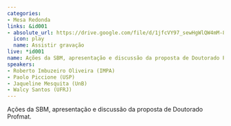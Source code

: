 ```yaml
---
categories:
- Mesa Redonda
links: &id001
- absolute_url: https://drive.google.com/file/d/1jfcVY97_sewHgWlQW4mM-83qhTLKtDMc/view?usp=sharing
  icon: play
  name: Assistir gravação
live: *id001
name: Ações da SBM, apresentação e discussão da proposta de Doutorado Profmat
speakers:
- Roberto Imbuzeiro Oliveira (IMPA)
- Paolo Piccione (USP)
- Jaqueline Mesquita (UnB)
- Walcy Santos (UFRJ)
---
```


Ações da SBM, apresentação e discussão da proposta de Doutorado Profmat.